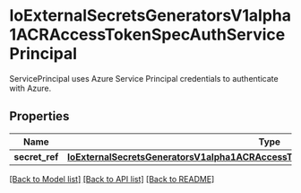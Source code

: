 # IoExternalSecretsGeneratorsV1alpha1ACRAccessTokenSpecAuthServicePrincipal

ServicePrincipal uses Azure Service Principal credentials to authenticate with Azure.
## Properties
Name | Type | Description | Notes
------------ | ------------- | ------------- | -------------
**secret_ref** | [**IoExternalSecretsGeneratorsV1alpha1ACRAccessTokenSpecAuthServicePrincipalSecretRef**](IoExternalSecretsGeneratorsV1alpha1ACRAccessTokenSpecAuthServicePrincipalSecretRef.md) |  | 

[[Back to Model list]](../README.md#documentation-for-models) [[Back to API list]](../README.md#documentation-for-api-endpoints) [[Back to README]](../README.md)


